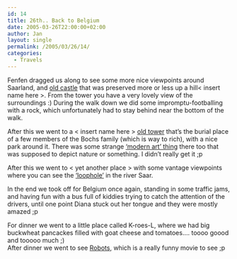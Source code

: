 ```yaml
---
id: 14
title: 26th.. Back to Belgium
date: 2005-03-26T22:00:00+02:00
author: Jan
layout: single
permalink: /2005/03/26/14/
categories:
  - Travels
---
```

Fenfen dragged us along to see some more nice viewpoints around Saarland, and [old castle](/assets/images/2005/03/IMG_0347-me.jpg) that was preserved more or less up a hill< insert name here >. From the tower you have a very lovely view of the surroundings :) During the walk down we did some impromptu-footballing with a rock, which unfortunately had to stay behind near the bottom of the walk.

After this we went to a < insert name here > [old tower](/assets/images/2005/03/IMG_0347-me.jpg) that&#8217;s the burial place of a few members of the Bochs family (which is way to rich), with a nice park around it. There was some strange [&#8216;modern art&#8217; thing](/assets/images/2005/03/IMG_0348-me.jpg) there too that was supposed to depict nature or something. I didn&#8217;t really get it ;p

After this we went to < yet another place > with some vantage viewpoints where you can see the [&#8216;loophole&#8217;](/assets/images/2005/03/IMG_0355-me.jpg) in the river Saar.

In the end we took off for Belgium once again, standing in some traffic jams, and having fun with a bus full of kiddies trying to catch the attention of the drivers, until one point Diana stuck out her tongue and they were mostly amazed ;p

For dinner we went to a little place called K-roes-L, where we had big buckwheat pancackes filled with goat cheese and tomatoes&#8230;. toooo goood and tooooo much ;)  
After dinner we went to see [Robots](http://www.imdb.com/title/tt0358082/), which is a really funny movie to see ;p
